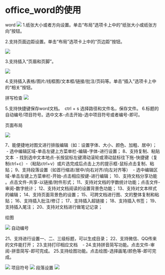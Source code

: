 # office_word的使用

word
![](https://github.com/openthos/community-analysis/blob/master/pic/office/word.jpg)
1.纸张大小或者方向设置。单击“布局”选项卡上中的“纸张大小或纸张方向”按钮。

2.支持页面边距设置。单击“布局”选项卡上中的“页边距”按钮。


![](https://github.com/openthos/community-analysis/blob/master/pic/office/%E6%8F%92%E5%85%A5.png)

3.支持插入“页眉和页脚”。


![](https://github.com/openthos/community-analysis/blob/master/pic/office/%E9%A1%B5%E7%9C%89%E5%92%8C%E9%A1%B5%E8%84%9A.png)

4.支持插入表格/图片/线框图/文本框/链接/批注/页码等。单击“插入”选项卡上中的“相关”按钮。

拼写检查
![](https://github.com/openthos/community-analysis/blob/master/pic/office/%E6%8B%BC%E9%9F%B3%E7%AE%80%E5%86%99.png)

5.支持快捷键保存word文档。  ctrl + s 选择路径和文件名，保存文件。
6.标题的自动编号/项目符号。选中文本-点击开始-选中项目符号或者编号-即可。

页面布局

![](https://github.com/openthos/community-analysis/blob/master/pic/office/%E9%A1%B5%E9%9D%A2%E5%B8%83%E5%B1%80.png)

7、能便捷地对图文进行排版编辑（如：设置字体、大小、颜色、加粗、居中）；  - 选中编辑区域-单击左键上方菜单栏-编辑-字体-进行设置；
8、支持复制、粘贴文本  - 找到选中文本地点-长按鼠标左键滑动滚轮或滑动鼠标往下拖-快捷键（复制ctrl+c）-（粘贴ctrl+v）或片选完成后点击上方的提示框-鼠标点击复制、粘贴；
9、支持段落设置（如首行缩进/居中/向右对齐/向左对齐等）  - 选中编辑区域-单击左键上方菜单栏-开始-点击相应按键-进行编辑；
10、支持文档分享功能 。点击文件-共享-以链接/附件形式；
11、支持对文档的字数统计功能；点击文件-审阅-数字统计；
12、支持对文档阅读的设置背景色功能； 
13、支持对文本样式的编辑；
14、支持页面背景色的设置；
15、可跨文档进行图、文的整体复制和粘贴；
16、支持插入批注/修订；
17、支持插入超链接；
18、支持插入书签；
19、支持插入尾注；
20、支持对文档进行做笔记记录；

绘图

![](https://github.com/openthos/community-analysis/blob/master/pic/office/%E7%BB%98%E5%9B%BE.png)
自动编号

21、支持进行设置一、二、三级标题，可以生成目录；
22、支持微信、QQ传来的文件能打开；
23.支持打印相应文档    - 
24.支持拼音简写功能。点击文件-审阅-拼音简写-即可完成。
25.支持绘图功能。点击绘图-选择画笔/颜色等-即可完成。

![](https://github.com/openthos/community-analysis/blob/master/pic/office/%E8%87%AA%E5%8A%A8%E7%BC%96%E5%8F%B7.png)
项目符号
![](https://github.com/openthos/community-analysis/blob/master/pic/office/%E9%A1%B9%E7%9B%AE%E7%AC%A6%E5%8F%B7.png)
段落设置
![](https://github.com/openthos/community-analysis/blob/master/pic/office/9%E6%AE%B5%E8%90%BD%E8%AE%BE%E7%BD%AE.png)
